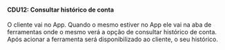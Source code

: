 #### CDU12: Consultar histórico de conta
O cliente vai no App. Quando o mesmo estiver no App ele vai na aba de ferramentas onde o mesmo verá a opção de consultar histórico de conta. Após acionar a ferramenta será disponibilizado ao cliente, o seu histórico.
